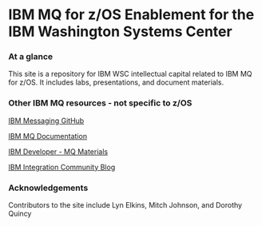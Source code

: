 # IBM MQ for z/OS Enablement for the IBM Washington Systems Center 

### At a glance
This site is a repository for IBM WSC intellectual capital related to IBM MQ for z/OS. It includes labs, presentations, and document materials.

### Other IBM MQ resources - not specific to z/OS

[IBM Messaging GitHub](https://github.com/ibm-messaging)

[IBM MQ Documentation](https://www.ibm.com/docs/en/ibm-mq)

[IBM Developer - MQ Materials](https://developer.ibm.com/components/ibm-mq/)

[IBM Integration Community Blog](https://community.ibm.com/community/user/integration/communities/community-home/recent-community-blogs?communitykey=183ec850-4947-49c8-9a2e-8e7c7fc46c64)

### Acknowledgements

Contributors to the site include Lyn Elkins, Mitch Johnson, and Dorothy Quincy